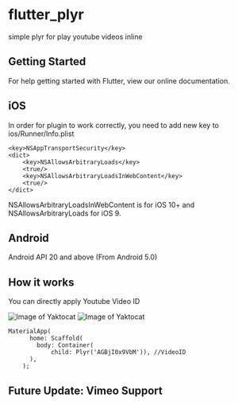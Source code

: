 # flutter_plyr

simple plyr for play youtube videos inline

## Getting Started

For help getting started with Flutter, view our online documentation.
## iOS
In order for plugin to work correctly, you need to add new key to ios/Runner/Info.plist
```
<key>NSAppTransportSecurity</key>
<dict>
    <key>NSAllowsArbitraryLoads</key>
    <true/>
    <key>NSAllowsArbitraryLoadsInWebContent</key>
    <true/>
</dict>
```
NSAllowsArbitraryLoadsInWebContent is for iOS 10+ and NSAllowsArbitraryLoads for iOS 9.
## Android

Android API 20 and above (From Android 5.0)

## How it works

You can directly apply Youtube Video ID

![Image of Yaktocat](https://tlgur.com/d/GZDM1j54)
![Image of Yaktocat](https://tlgur.com/d/GXMzmAlg)

```
MaterialApp(
      home: Scaffold(
        body: Container(
            child: Plyr('AGBjI0x9VbM')), //VideoID
      ),
    );
```



## Future Update: Vimeo Support